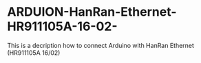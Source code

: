 # ARDUION-HanRan-Ethernet-HR911105A-16-02-
This is a  decription how to connect Arduino with HanRan Ethernet (HR911105A 16/02)
